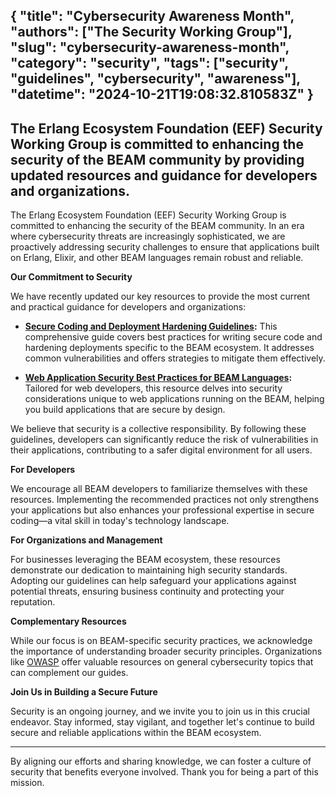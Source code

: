 {
  "title": "Cybersecurity Awareness Month",
  "authors": ["The Security Working Group"],
  "slug": "cybersecurity-awareness-month",
  "category": "security",
  "tags": ["security", "guidelines", "cybersecurity", "awareness"],
  "datetime": "2024-10-21T19:08:32.810583Z"
}
---
The Erlang Ecosystem Foundation (EEF) Security Working Group is committed to enhancing the security of the BEAM community by providing updated resources and guidance for developers and organizations.
---

The Erlang Ecosystem Foundation (EEF) Security Working Group is committed to enhancing the security of the BEAM community. In an era where cybersecurity threats are increasingly sophisticated, we are proactively addressing security challenges to ensure that applications built on Erlang, Elixir, and other BEAM languages remain robust and reliable.

**Our Commitment to Security**

We have recently updated our key resources to provide the most current and practical guidance for developers and organizations:

- **[Secure Coding and Deployment Hardening Guidelines](/secure_coding_and_deployment_hardening):** This comprehensive guide covers best practices for writing secure code and hardening deployments specific to the BEAM ecosystem. It addresses common vulnerabilities and offers strategies to mitigate them effectively.

- **[Web Application Security Best Practices for BEAM Languages](/web_app_security_best_practices_beam):** Tailored for web developers, this resource delves into security considerations unique to web applications running on the BEAM, helping you build applications that are secure by design.

We believe that security is a collective responsibility. By following these guidelines, developers can significantly reduce the risk of vulnerabilities in their applications, contributing to a safer digital environment for all users.

**For Developers**

We encourage all BEAM developers to familiarize themselves with these resources. Implementing the recommended practices not only strengthens your applications but also enhances your professional expertise in secure coding—a vital skill in today's technology landscape.

**For Organizations and Management**

For businesses leveraging the BEAM ecosystem, these resources demonstrate our dedication to maintaining high security standards. Adopting our guidelines can help safeguard your applications against potential threats, ensuring business continuity and protecting your reputation.

**Complementary Resources**

While our focus is on BEAM-specific security practices, we acknowledge the importance of understanding broader security principles. Organizations like [OWASP](https://www.owasp.org/) offer valuable resources on general cybersecurity topics that can complement our guides.

**Join Us in Building a Secure Future**

Security is an ongoing journey, and we invite you to join us in this crucial endeavor. Stay informed, stay vigilant, and together let's continue to build secure and reliable applications within the BEAM ecosystem.

---

By aligning our efforts and sharing knowledge, we can foster a culture of security that benefits everyone involved. Thank you for being a part of this mission.